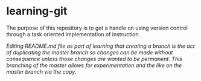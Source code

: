 # learning-git

The purpose of this repository is to get a handle on using version control through a task oriented implementation of instruction.

_Editing README.md file as part of learning that creating a branch is the act of duplicating the master branch so changes can be made without consequence unless those changes are wanted to be permanent. This branching of the master allows for experimentation and the like on the master branch via the copy._
